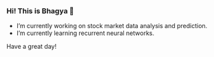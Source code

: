 ### Hi! This is Bhagya 👋

- I’m currently working on stock market data analysis and prediction.
- I’m currently learning recurrent neural networks.

Have a great day!
